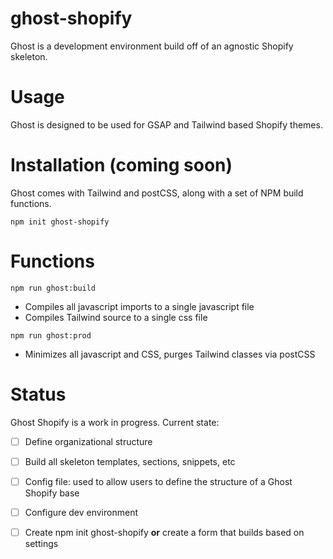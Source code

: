 # ghost-shopify
Ghost is a development environment build off of an agnostic Shopify skeleton. 

# Usage
Ghost is designed to be used for GSAP and Tailwind based Shopify themes.

# Installation (coming soon)

Ghost comes with Tailwind and postCSS, along with a set of NPM build functions.

```
npm init ghost-shopify
```

# Functions

```
npm run ghost:build
```

* Compiles all javascript imports to a single javascript file
* Compiles Tailwind source to a single css file

```
npm run ghost:prod
```

* Minimizes all javascript and CSS, purges Tailwind classes via postCSS

# Status
Ghost Shopify is a work in progress. Current state:

- [ ] Define organizational structure
- [ ] Build all skeleton templates, sections, snippets, etc
- [ ] Config file: used to allow users to define the structure of a Ghost Shopify base
- [ ] Configure dev environment
- [ ] Create npm init ghost-shopify **or** create a form that builds based on settings 

